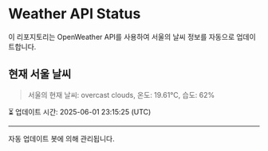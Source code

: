 
# Weather API Status

이 리포지토리는 OpenWeather API를 사용하여 서울의 날씨 정보를 자동으로 업데이트합니다.

## 현재 서울 날씨
> 서울의 현재 날씨: overcast clouds, 온도: 19.61°C, 습도: 62%

⏳ 업데이트 시간: 2025-06-01 23:15:25 (UTC)

---
자동 업데이트 봇에 의해 관리됩니다.
